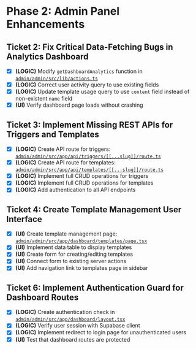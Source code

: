 # Phase 2: Admin Panel Enhancements

## Ticket 2: Fix Critical Data-Fetching Bugs in Analytics Dashboard
- [x] **(LOGIC)** Modify `getDashboardAnalytics` function in [`admin/admin/src/lib/actions.ts`](admin/admin/src/lib/actions.ts)
- [x] **(LOGIC)** Correct user activity query to use existing fields
- [x] **(LOGIC)** Update template usage query to use `content` field instead of non-existent `name` field
- [x] **(UI)** Verify dashboard page loads without crashing

## Ticket 3: Implement Missing REST APIs for Triggers and Templates
- [x] **(LOGIC)** Create API route for triggers: [`admin/admin/src/app/api/triggers/[[...slug]]/route.ts`](admin/admin/src/app/api/triggers/[[...slug]]/route.ts)
- [x] **(LOGIC)** Create API route for templates: [`admin/admin/src/app/api/templates/[[...slug]]/route.ts`](admin/admin/src/app/api/templates/[[...slug]]/route.ts)
- [x] **(LOGIC)** Implement full CRUD operations for triggers
- [x] **(LOGIC)** Implement full CRUD operations for templates
- [x] **(LOGIC)** Add authentication to all API endpoints

## Ticket 4: Create Template Management User Interface
 - [x] **(UI)** Create template management page: [`admin/admin/src/app/dashboard/templates/page.tsx`](admin/admin/src/app/dashboard/templates/page.tsx)
 - [x] **(UI)** Implement data table to display templates
 - [x] **(UI)** Create form for creating/editing templates
 - [x] **(UI)** Connect form to existing server actions
 - [x] **(UI)** Add navigation link to templates page in sidebar

## Ticket 6: Implement Authentication Guard for Dashboard Routes
 - [x] **(LOGIC)** Create authentication check in [`admin/admin/src/app/dashboard/layout.tsx`](admin/admin/src/app/dashboard/layout.tsx)
 - [x] **(LOGIC)** Verify user session with Supabase client
 - [x] **(LOGIC)** Implement redirect to login page for unauthenticated users
 - [x] **(UI)** Test that dashboard routes are protected